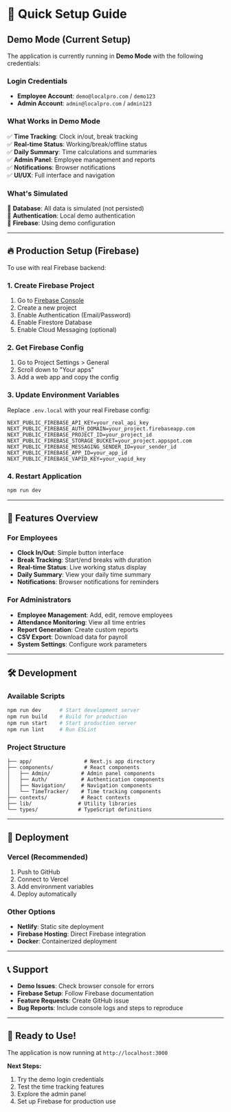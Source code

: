 # 🚀 Quick Setup Guide

## Demo Mode (Current Setup)

The application is currently running in **Demo Mode** with the following credentials:

### Login Credentials
- **Employee Account**: `demo@localpro.com` / `demo123`
- **Admin Account**: `admin@localpro.com` / `admin123`

### What Works in Demo Mode
✅ **Time Tracking**: Clock in/out, break tracking  
✅ **Real-time Status**: Working/break/offline status  
✅ **Daily Summary**: Time calculations and summaries  
✅ **Admin Panel**: Employee management and reports  
✅ **Notifications**: Browser notifications  
✅ **UI/UX**: Full interface and navigation  

### What's Simulated
🔄 **Database**: All data is simulated (not persisted)  
🔄 **Authentication**: Local demo authentication  
🔄 **Firebase**: Using demo configuration  

---

## 🔥 Production Setup (Firebase)

To use with real Firebase backend:

### 1. Create Firebase Project
1. Go to [Firebase Console](https://console.firebase.google.com)
2. Create a new project
3. Enable Authentication (Email/Password)
4. Enable Firestore Database
5. Enable Cloud Messaging (optional)

### 2. Get Firebase Config
1. Go to Project Settings > General
2. Scroll down to "Your apps"
3. Add a web app and copy the config

### 3. Update Environment Variables
Replace `.env.local` with your real Firebase config:

```env
NEXT_PUBLIC_FIREBASE_API_KEY=your_real_api_key
NEXT_PUBLIC_FIREBASE_AUTH_DOMAIN=your_project.firebaseapp.com
NEXT_PUBLIC_FIREBASE_PROJECT_ID=your_project_id
NEXT_PUBLIC_FIREBASE_STORAGE_BUCKET=your_project.appspot.com
NEXT_PUBLIC_FIREBASE_MESSAGING_SENDER_ID=your_sender_id
NEXT_PUBLIC_FIREBASE_APP_ID=your_app_id
NEXT_PUBLIC_FIREBASE_VAPID_KEY=your_vapid_key
```

### 4. Restart Application
```bash
npm run dev
```

---

## 🎯 Features Overview

### For Employees
- **Clock In/Out**: Simple button interface
- **Break Tracking**: Start/end breaks with duration
- **Real-time Status**: Live working status display
- **Daily Summary**: View your daily time summary
- **Notifications**: Browser notifications for reminders

### For Administrators
- **Employee Management**: Add, edit, remove employees
- **Attendance Monitoring**: View all time entries
- **Report Generation**: Create custom reports
- **CSV Export**: Download data for payroll
- **System Settings**: Configure work parameters

---

## 🛠️ Development

### Available Scripts
```bash
npm run dev      # Start development server
npm run build    # Build for production
npm run start    # Start production server
npm run lint     # Run ESLint
```

### Project Structure
```
├── app/                 # Next.js app directory
├── components/          # React components
│   ├── Admin/          # Admin panel components
│   ├── Auth/           # Authentication components
│   ├── Navigation/     # Navigation components
│   └── TimeTracker/    # Time tracking components
├── contexts/           # React contexts
├── lib/               # Utility libraries
└── types/             # TypeScript definitions
```

---

## 🚀 Deployment

### Vercel (Recommended)
1. Push to GitHub
2. Connect to Vercel
3. Add environment variables
4. Deploy automatically

### Other Options
- **Netlify**: Static site deployment
- **Firebase Hosting**: Direct Firebase integration
- **Docker**: Containerized deployment

---

## 📞 Support

- **Demo Issues**: Check browser console for errors
- **Firebase Setup**: Follow Firebase documentation
- **Feature Requests**: Create GitHub issue
- **Bug Reports**: Include console logs and steps to reproduce

---

## 🎉 Ready to Use!

The application is now running at `http://localhost:3000`

**Next Steps:**
1. Try the demo login credentials
2. Test the time tracking features
3. Explore the admin panel
4. Set up Firebase for production use
